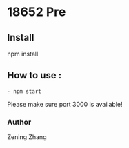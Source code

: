 18652 Pre
===

## Install

npm install

## How to use :

	- npm start

Please make sure port 3000 is available!

### Author

Zening Zhang